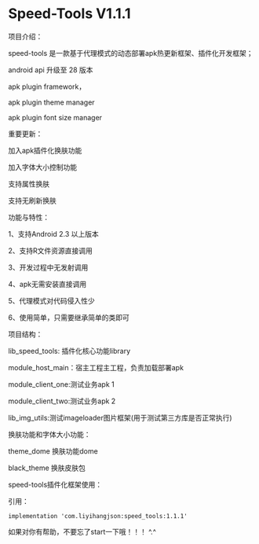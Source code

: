 # Speed-Tools  V1.1.1

项目介绍：

speed-tools 是一款基于代理模式的动态部署apk热更新框架、插件化开发框架；

android api 升级至 28 版本

apk plugin framework，

apk plugin theme manager

apk plugin font size manager



重要更新：

加入apk插件化换肤功能

加入字体大小控制功能

支持属性换肤

支持无刷新换肤

	

功能与特性：

1、支持Android 2.3 以上版本

2、支持R文件资源直接调用

3、开发过程中无发射调用

4、apk无需安装直接调用

5、代理模式对代码侵入性少

6、使用简单，只需要继承简单的类即可



项目结构：

lib_speed_tools: 插件化核心功能library

module_host_main：宿主工程主工程，负责加载部署apk

module_client_one:测试业务apk 1

module_client_two:测试业务apk 2

lib_img_utils:测试imageloader图片框架(用于测试第三方库是否正常执行)


换肤功能和字体大小功能：

theme_dome 换肤功能dome

black_theme 换肤皮肤包



speed-tools插件化框架使用：

引用：
```
implementation 'com.liyihangjson:speed_tools:1.1.1'

```




如果对你有帮助，不要忘了start一下哦！！！ ^.^